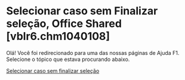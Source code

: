 
# Selecionar caso sem Finalizar seleção, Office Shared [vblr6.chm1040108]

Olá! Você foi redirecionado para uma das nossas páginas de Ajuda F1. Selecione o tópico que estava procurando abaixo.

[Selecionar caso sem finalizar seleção](http://msdn.microsoft.com/library/7cc6a2dc-2818-d3c5-6852-9467bcb90531%28Office.15%29.aspx)
